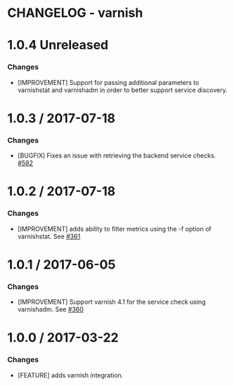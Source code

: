 # CHANGELOG - varnish

1.0.4 Unreleased
==================

### Changes

* [IMPROVEMENT] Support for passing additional parameters to varnishstat
and varnishadm in order to better support service discovery.

1.0.3 / 2017-07-18
==================

### Changes

* [BUGFIX] Fixes an issue with retrieving the backend service checks. [#582][]

1.0.2 / 2017-07-18
==================

### Changes

* [IMPROVEMENT] adds ability to filter metrics using the -f option of varnishstat. See [#361][]

1.0.1 / 2017-06-05
==================

### Changes

* [IMPROVEMENT] Support varnish 4.1 for the service check using varnishadm. See [#360][]

1.0.0 / 2017-03-22
==================

### Changes

* [FEATURE] adds varnish integration.

<!--- The following link definition list is generated by PimpMyChangelog --->
[#360]: https://github.com/DataDog/integrations-core/issues/360
[#361]: https://github.com/DataDog/integrations-core/issues/361
[#582]: https://github.com/DataDog/integrations-core/issues/582

